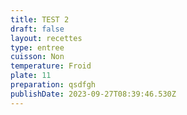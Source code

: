 ```yaml
---
title: TEST 2
draft: false
layout: recettes
type: entree
cuisson: Non
temperature: Froid
plate: 11
preparation: qsdfgh
publishDate: 2023-09-27T08:39:46.530Z
---
```


